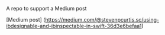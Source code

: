 A repo to support a Medium post

[Medium post] (https://medium.com/@stevenpcurtis.sc/using-ibdesignable-and-ibinspectable-in-swift-36d3e6befaa1)
